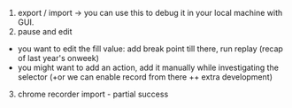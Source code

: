 1. export / import -> you can use this to debug it in your local machine with GUI.
2. pause and edit 
  - you want to edit the fill value: add break point till there, run replay (recap of last year's onweek)
  - you might want to add an action, add it manually while investigating the selector (+or we can enable record from there ++ extra development)
3. chrome recorder import - partial success
